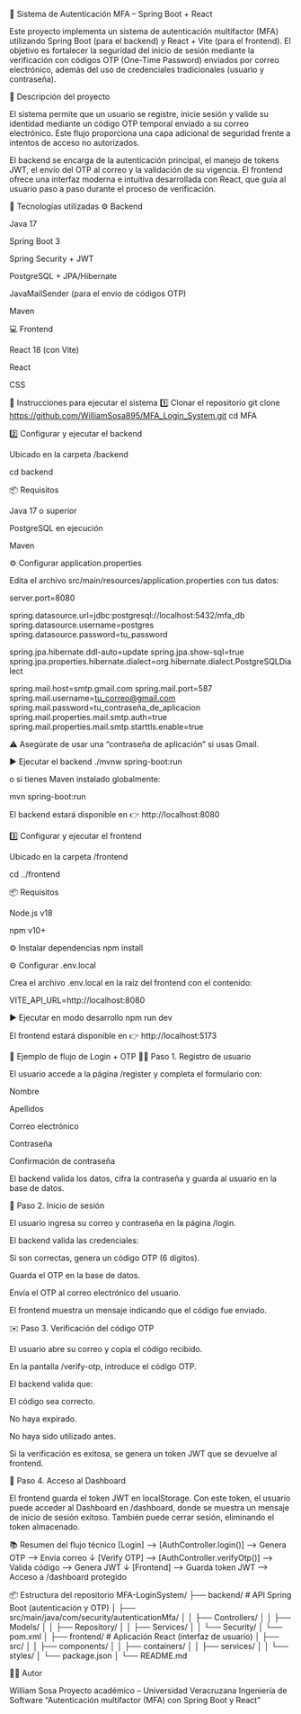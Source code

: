🔐 Sistema de Autenticación MFA – Spring Boot + React

Este proyecto implementa un sistema de autenticación multifactor (MFA) utilizando Spring Boot (para el backend) y React + Vite (para el frontend).
El objetivo es fortalecer la seguridad del inicio de sesión mediante la verificación con códigos OTP (One-Time Password) enviados por correo electrónico, además del uso de credenciales tradicionales (usuario y contraseña).

🧠 Descripción del proyecto

El sistema permite que un usuario se registre, inicie sesión y valide su identidad mediante un código OTP temporal enviado a su correo electrónico.
Este flujo proporciona una capa adicional de seguridad frente a intentos de acceso no autorizados.

El backend se encarga de la autenticación principal, el manejo de tokens JWT, el envío del OTP al correo y la validación de su vigencia.
El frontend ofrece una interfaz moderna e intuitiva desarrollada con React, que guía al usuario paso a paso durante el proceso de verificación.


🧱 Tecnologías utilizadas
⚙️ Backend

Java 17

Spring Boot 3

Spring Security + JWT

PostgreSQL + JPA/Hibernate

JavaMailSender (para el envío de códigos OTP)

Maven

💻 Frontend

React 18 (con Vite)

React 

CSS 

🚀 Instrucciones para ejecutar el sistema
1️⃣ Clonar el repositorio
git clone https://github.com/WilliamSosa895/MFA_Login_System.git
cd MFA

2️⃣ Configurar y ejecutar el backend

Ubicado en la carpeta /backend

cd backend

📦 Requisitos

Java 17 o superior

PostgreSQL en ejecución

Maven

⚙️ Configurar application.properties

Edita el archivo src/main/resources/application.properties con tus datos:

server.port=8080

spring.datasource.url=jdbc:postgresql://localhost:5432/mfa_db
spring.datasource.username=postgres
spring.datasource.password=tu_password

spring.jpa.hibernate.ddl-auto=update
spring.jpa.show-sql=true
spring.jpa.properties.hibernate.dialect=org.hibernate.dialect.PostgreSQLDialect

spring.mail.host=smtp.gmail.com
spring.mail.port=587
spring.mail.username=tu_correo@gmail.com
spring.mail.password=tu_contraseña_de_aplicacion
spring.mail.properties.mail.smtp.auth=true
spring.mail.properties.mail.smtp.starttls.enable=true


⚠️ Asegúrate de usar una “contraseña de aplicación” si usas Gmail.

▶️ Ejecutar el backend
./mvnw spring-boot:run


o si tienes Maven instalado globalmente:

mvn spring-boot:run


El backend estará disponible en
👉 http://localhost:8080

3️⃣ Configurar y ejecutar el frontend

Ubicado en la carpeta /frontend

cd ../frontend

📦 Requisitos

Node.js v18

npm v10+

⚙️ Instalar dependencias
npm install

⚙️ Configurar .env.local

Crea el archivo .env.local en la raíz del frontend con el contenido:

VITE_API_URL=http://localhost:8080

▶️ Ejecutar en modo desarrollo
npm run dev


El frontend estará disponible en
👉 http://localhost:5173

🔑 Ejemplo de flujo de Login + OTP
🧍‍♂️ Paso 1. Registro de usuario

El usuario accede a la página /register y completa el formulario con:

Nombre

Apellidos

Correo electrónico

Contraseña

Confirmación de contraseña

El backend valida los datos, cifra la contraseña y guarda al usuario en la base de datos.

🔐 Paso 2. Inicio de sesión

El usuario ingresa su correo y contraseña en la página /login.

El backend valida las credenciales:

Si son correctas, genera un código OTP (6 dígitos).

Guarda el OTP en la base de datos.

Envía el OTP al correo electrónico del usuario.

El frontend muestra un mensaje indicando que el código fue enviado.

✉️ Paso 3. Verificación del código OTP

El usuario abre su correo y copia el código recibido.

En la pantalla /verify-otp, introduce el código OTP.

El backend valida que:

El código sea correcto.

No haya expirado.

No haya sido utilizado antes.

Si la verificación es exitosa, se genera un token JWT que se devuelve al frontend.

🧭 Paso 4. Acceso al Dashboard

El frontend guarda el token JWT en localStorage.
Con este token, el usuario puede acceder al Dashboard en /dashboard,
donde se muestra un mensaje de inicio de sesión exitoso.
También puede cerrar sesión, eliminando el token almacenado.

📚 Resumen del flujo técnico
[Login] --> [AuthController.login()] --> Genera OTP --> Envía correo
     ↓
[Verify OTP] --> [AuthController.verifyOtp()] --> Valida código --> Genera JWT
     ↓
[Frontend] --> Guarda token JWT --> Acceso a /dashboard protegido

📦 Estructura del repositorio
MFA-LoginSystem/
├── backend/                  # API Spring Boot (autenticación y OTP)
│   ├── src/main/java/com/security/autenticationMfa/
│   │   ├── Controllers/
│   │   ├── Models/
│   │   ├── Repository/
│   │   ├── Services/
│   │   └── Security/
│   └── pom.xml
│
├── frontend/                 # Aplicación React (interfaz de usuario)
│   ├── src/
│   │   ├── components/
│   │   ├── containers/
│   │   ├── services/
│   │   └── styles/
│   └── package.json
│
└── README.md

🧑‍💻 Autor

William Sosa
Proyecto académico – Universidad Veracruzana
Ingeniería de Software
“Autenticación multifactor (MFA) con Spring Boot y React”
